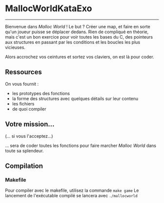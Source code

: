 # MallocWorldKataExo

-----

Bienvenue dans *Malloc World* !
Le but ?
Créer une map, et faire en sorte qu'un joueur puisse se déplacer dedans. Rien de compliqué en théorie, mais c'est un bon exercice pour voir toutes les bases du C, des pointeurs aux structures en passant par les conditions et les boucles les plus vicieuses.

Alors accrochez vos ceintures et sortez vos claviers, on est là pour coder.

## Ressources

On vous fournit :
- les prototypes des fonctions
- la forme des structures avec quelques détails sur leur contenu
- les fichiers
- de quoi compiler

## Votre mission…
(… si vous l'acceptez…)

… sera de coder toutes les fonctions pour faire marcher *Malloc World* dans toute sa splendeur.

## Compilation

### Makefile
Pour compiler avec le makefile, utilisez la commande `make game`
Le lancement de l'exécutable compilé se lancera avec `./mallocworld`